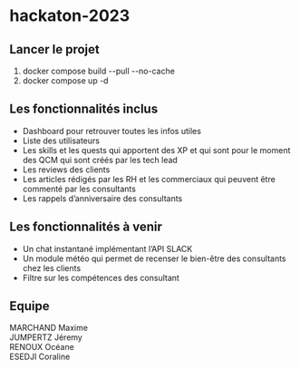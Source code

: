 # hackaton-2023

## Lancer le projet

1. docker compose build --pull --no-cache
1. docker compose up -d


## Les fonctionnalités inclus
- Dashboard pour retrouver toutes les infos utiles
- Liste des utilisateurs 
- Les skills et les quests qui apportent des XP et qui sont pour le moment des QCM qui sont créés par les tech lead
- Les reviews des clients
- Les articles rédigés par les RH et les commerciaux qui peuvent être commenté par les consultants
- Les rappels d’anniversaire des consultants

## Les fonctionnalités à venir
- Un chat instantané implémentant l’API SLACK
- Un module météo qui permet de recenser le bien-être des consultants chez les clients
- Filtre sur les compétences des consultant


## Equipe
MARCHAND Maxime <br>
JUMPERTZ Jéremy <br>
RENOUX Océane <br>
ESEDJI Coraline